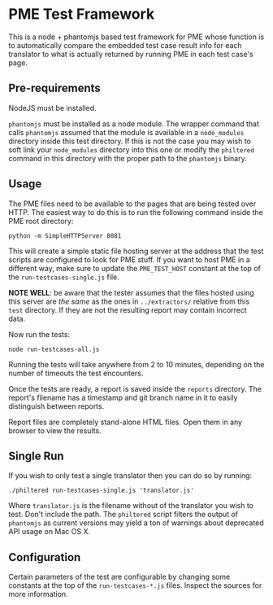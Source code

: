 PME Test Framework
==================

This is a node + phantomjs based test framework for PME whose function is to
automatically compare the embedded test case result info for each
translator to what is actually returned by running PME in each test case's
page.


Pre-requirements
----------------

NodeJS must be installed.

`phantomjs` must be installed as a node module. The wrapper command that calls
`phantomjs` assumed that the module is available in a `node_modules` directory
inside this test directory. If this is not the case you may wish to soft link
your `node_modules` directory into this one or modify the `philtered` command
in this directory with the proper path to the `phantomjs` binary.


Usage
-----

The PME files need to be available to the pages that are being tested over
HTTP. The easiest way to do this is to run the following command inside the
PME root directory:

    python -m SimpleHTTPServer 8081

This will create a simple static file hosting server at the address that the
test scripts are configured to look for PME stuff.
If you want to host PME in a different way, make sure to update the
`PME_TEST_HOST` constant at the top of the `run-testcases-single.js` file.

__NOTE WELL__: be aware that the tester assumes that the files hosted using
this server are _the same_ as the ones in `../extractors/` relative from this
`test` directory. If they are not the resulting report may contain incorrect
data.

Now run the tests:

    node run-testcases-all.js

Running the tests will take anywhere from 2 to 10 minutes, depending on the
number of timeouts the test encounters.

Once the tests are ready, a report is saved inside the `reports` directory.
The report's filename has a timestamp and git branch name in it to easily
distinguish between reports.

Report files are completely stand-alone HTML files. Open them in any browser
to view the results.


Single Run
----------

If you wish to only test a single translator then you can do so by running:

    ./philtered run-testcases-single.js 'translator.js'

Where `translator.js` is the filename without of the translator you wish to
test. Don't include the path. The `philtered` script filters the output of
`phantomjs` as current versions may yield a ton of warnings about deprecated
API usage on Mac OS X.


Configuration
-------------

Certain parameters of the test are configurable by changing some constants
at the top of the `run-testcases-*.js` files. Inspect the sources for more
information.
